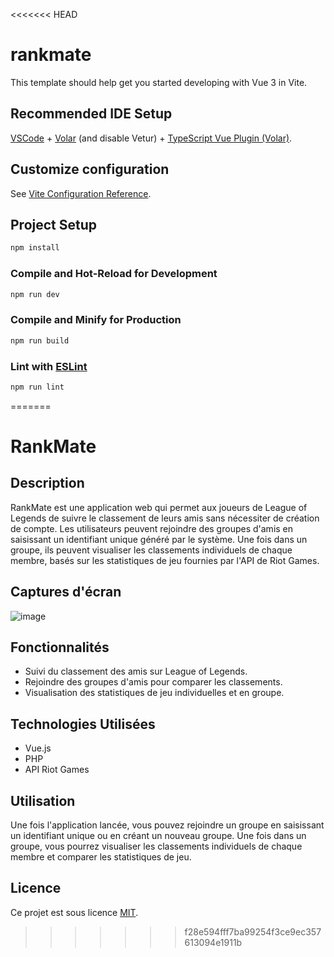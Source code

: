 <<<<<<< HEAD
# rankmate

This template should help get you started developing with Vue 3 in Vite.

## Recommended IDE Setup

[VSCode](https://code.visualstudio.com/) + [Volar](https://marketplace.visualstudio.com/items?itemName=Vue.volar) (and disable Vetur) + [TypeScript Vue Plugin (Volar)](https://marketplace.visualstudio.com/items?itemName=Vue.vscode-typescript-vue-plugin).

## Customize configuration

See [Vite Configuration Reference](https://vitejs.dev/config/).

## Project Setup

```sh
npm install
```

### Compile and Hot-Reload for Development

```sh
npm run dev
```

### Compile and Minify for Production

```sh
npm run build
```

### Lint with [ESLint](https://eslint.org/)

```sh
npm run lint
```
=======
# RankMate

## Description

RankMate est une application web qui permet aux joueurs de League of Legends de suivre le classement de leurs amis sans nécessiter de création de compte. Les utilisateurs peuvent rejoindre des groupes d'amis en saisissant un identifiant unique généré par le système. Une fois dans un groupe, ils peuvent visualiser les classements individuels de chaque membre, basés sur les statistiques de jeu fournies par l'API de Riot Games.

## Captures d'écran

![image](https://github.com/berthiercyril/rankmate/assets/78911903/b800d8ec-007a-454e-b821-6fe8b645ced6)


## Fonctionnalités

- Suivi du classement des amis sur League of Legends.
- Rejoindre des groupes d'amis pour comparer les classements.
- Visualisation des statistiques de jeu individuelles et en groupe.

## Technologies Utilisées

- Vue.js
- PHP
- API Riot Games

## Utilisation

Une fois l'application lancée, vous pouvez rejoindre un groupe en saisissant un identifiant unique ou en créant un nouveau groupe. Une fois dans un groupe, vous pourrez visualiser les classements individuels de chaque membre et comparer les statistiques de jeu.

## Licence

Ce projet est sous licence [MIT](https://opensource.org/licenses/MIT).
>>>>>>> f28e594fff7ba99254f3ce9ec357613094e1911b
